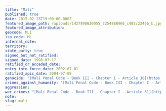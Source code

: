 ```yaml
---
title: "Mali"
published: true
date: 2015-02-23T19:00:00.000Z
featured_image_path: /uploads/1427898620055_2254888466_c482c2246b_b.jpg
featured_image_attribution:
geocode: MLI
iso_code: ML
internal_note:
territory:
state_party: true
signed_but_not_ratified:
signed_date: 1998-07-17
ratified_or_acceded_date:
entry_into_force_date: 2002-07-01
ratified_apic_date: 2004-07-08
genocide: "[Mali Penal Code - Book III - Chapter I - Article 30](https://iccdb.hrlc.net/data/doc/319/)"
crimes_against_humanity: "[Mali Penal Code - Book III - Chapter I - Article 29](https://iccdb.hrlc.net/data/doc/319/)"
aggression:
war_crimes: "[Mali Penal Code - Book III - Chapter I - Article 31](https://iccdb.hrlc.net/data/doc/319/)"
note:
slug: mali
---
```

